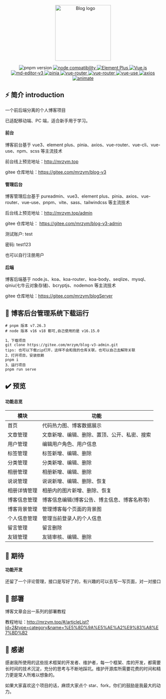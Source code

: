 <p align="center">
  <a href="http://39.108.51.116/#/login" target="_blank" rel="noopener noreferrer">
    <img width="180" src="https://img.shields.io/badge/%E5%B0%8F%E5%BC%A0%E7%9A%84%E5%8D%9A%E5%AE%A2%E5%90%8E%E5%8F%B0-v1.0.0-lightgrey" alt="Blog logo">
  </a>
</p>

<p align="center">
  <img src="https://img.shields.io/badge/pnpm-v7.26.3-purple" alt="pnpm version">
  <a href="https://nodejs.org/en/about/releases/">
    <img src="https://img.shields.io/badge/node-v16.17.0-green" alt="node compatibility">
  </a>
  <a href="https://element-plus.gitee.io/zh-CN/">
    <img src="https://img.shields.io/badge/ElementPlus-v2.2.17-blue" alt="Element Plus">
  </a>
  <a href="https://cn.vuejs.org/">
    <img src="https://img.shields.io/badge/vue-v3.2.45-brightgreen" alt="Vue.js">
  </a>
  <a href="https://imzbf.github.io/md-editor-v3/docs#%F0%9F%A7%B1%20toolbarsExclude">
    <img src="https://img.shields.io/badge/md--editor--v3-v2.7.2-lightgrey" alt="md-editor-v3">
  </a>
  <a href="https://pinia.web3doc.top/">
    <img src="https://img.shields.io/badge/pinia-v2.0.28-yellowgreen" alt="pinia">
  </a>
  <a href="https://router.vuejs.org/zh/guide/">
    <img src="https://img.shields.io/badge/vue--router-v4.1.6-green" alt="vue-router">
  </a>
  <a href="http://yiming_chang.gitee.io/pure-admin-doc/">
    <img src="https://img.shields.io/badge/pureadmin-v1.1.0-purple" alt="vue-router">
  </a>
  <a href="[http://yiming_chang.gitee.io/pure-admin-doc/](https://vueuse.org/)">
    <img src="https://img.shields.io/badge/vueuse-v9.6.0-pink" alt="vue-use">
  </a>
  <a href="https://www.axios-http.cn/docs/intro">
    <img src="https://img.shields.io/badge/axios-v%5E1.2.0-blueviolet" alt="axios">
  </a>
  <a href="https://www.dowebok.com/demo/2014/98/">
    <img src="https://img.shields.io/badge/animate-v%5E4.1.1-orange" alt="animate">
  </a>
</p>

## ⚡ 简介 introduction

一个前后端分离的个人博客项目

已适配移动端、PC 端，适合新手用于学习。

#### 前台

博客前台基于 vue3、element plus、pinia、axios、vue-router、vue-cli、vue-use、npm、scss 等主流技术

前台线上预览地址：<http://mrzym.top>

gitee 仓库地址：<https://gitee.com/mrzym/blog-v3>

#### 管理后台

博客管理后台基于 pureadmin、vue3、element plus、pinia、axios、vue-router、vue-use、pnpm、vite、sass、tailwindcss 等主流技术

后台线上预览地址：<http://mrzym.top/admin>

gitee 仓库地址： <https://gitee.com/mrzym/blog-v3-admin>

测试账户: test

密码: test123

也可以自行注册用户

#### 后端

博客后端基于 node.js、koa、koa-router、koa-body、seqlize、mysql、qiniu(七牛云对象存储)、bcryptjs、nodemon 等主流技术

gitee 仓库地址：<https://gitee.com/mrzym/blogServer>

## 🚀 博客后台管理系统下载运行

```git
# pnpm 版本 v7.26.3
# node 版本 v16 v18 都可,自己使用的是 v16.15.0

1、下载项目
git clone https://gitee.com/mrzym/blog-v3-admin.git
tips: 也可以下载zip打开，这样不会和我的仓库关联，也可以自己去解除关联
2、打开项目，安装依赖
pnpm i
3、运行项目
pnpm run serve
```

## ✔️ 预览

#### 功能总览

| 模块         | 功能                                         |
| ------------ | -------------------------------------------- |
| 首页         | 代码热力图、博客数据展示                     |
| 文章管理     | 文章新增、编辑、删除、置顶、公开、私密、搜索 |
| 用户管理     | 编辑用户角色、用户信息                       |
| 标签管理     | 标签新增、编辑、删除                         |
| 分类管理     | 分类新增、编辑、删除                         |
| 相册管理     | 相册新增、编辑、删除                         |
| 说说管理     | 说说新增、编辑、删除、恢复                   |
| 相册详情管理 | 相册内的图片新增、删除、恢复                 |
| 博客信息管理 | 博客信息编辑(博客公告、博主信息、博客名称等) |
| 博客背景管理 | 管理博客每个页面的背景图                     |
| 个人信息管理 | 管理当前登录人的个人信息                     |
| 留言管理     | 留言删除                                     |
| 友链管理     | 友链审核、编辑、删除                         |

## 🛫 期待

#### 功能开发

还留了一个评论管理，接口是写好了的，有兴趣的可以去写一写页面，对一对接口

## 🌈 部署

博客文章会出一系列的部署教程

教程地址：<http://mrzym.top/#/articleList?id=2&type=category&name=%E5%8D%9A%E5%AE%A2%E9%83%A8%E7%BD%B2>

## 🥰 感谢

感谢我所使用的这些技术框架的开发者、维护者，每一个框架、库的开发，都需要长时间的技术沉淀，充分的思考与不断地踩坑。维护开源库所需要花费的时间和精力更是常人所难以想象的。

如果大家喜欢这个项目的话，麻烦大家点个 star、fork，你们的鼓励是我最大的动力。
